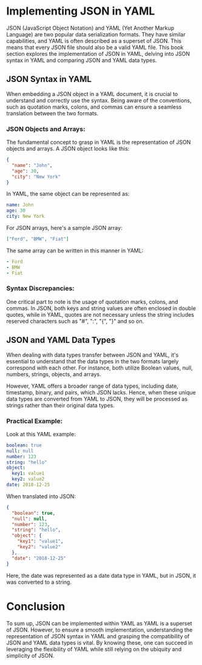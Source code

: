 # Implementing JSON in YAML

JSON (JavaScript Object Notation) and YAML (Yet Another Markup Language) are two popular data serialization formats.
They have similar capabilities, and YAML is often described as a superset of JSON. This means that every JSON file should also be a valid YAML file. This book section explores the implementation of JSON in YAML, delving into JSON syntax in YAML and comparing JSON and YAML data types. 

## JSON Syntax in YAML

When embedding a JSON object in a YAML document, it is crucial to understand and correctly use the syntax. Being aware of the conventions, such as quotation marks, colons, and commas can ensure a seamless translation between the two formats. 

### JSON Objects and Arrays:
The fundamental concept to grasp in YAML is the representation of JSON objects and arrays. A JSON object looks like this:

```json
{
  "name": "John",
  "age": 30,
  "city": "New York"
}
```
In YAML, the same object can be represented as:

```yaml
name: John
age: 30
city: New York
```
For JSON arrays, here's a sample JSON array:

```json
["Ford", "BMW", "Fiat"]
```
The same array can be written in this manner in YAML:

```yaml
- Ford
- BMW
- Fiat
```

### Syntax Discrepancies:
One critical part to note is the usage of quotation marks, colons, and commas. In JSON, both keys and string values are often enclosed in double quotes, while in YAML, quotes are not necessary unless the string includes reserved characters such as "#", ":", "{", "}" and so on. 

## JSON and YAML Data Types

When dealing with data types transfer between JSON and YAML, it's essential to understand that the data types in the two formats largely correspond with each other. For instance, both utilize Boolean values, null, numbers, strings, objects, and arrays. 

However, YAML offers a broader range of data types, including date, timestamp, binary, and pairs, which JSON lacks. Hence, when these unique data types are converted from YAML to JSON, they will be processed as strings rather than their original data types.

### Practical Example:

Look at this YAML example:

```yaml
boolean: true
null: null
number: 123
string: "hello"
object:
  key1: value1
  key2: value2
date: 2018-12-25
```
When translated into JSON:

```json
{
  "boolean": true,
  "null": null,
  "number": 123,
  "string": "hello",
  "object": {
    "key1": "value1",
    "key2": "value2"
  },
  "date": "2018-12-25"
}
```
Here, the date was represented as a date data type in YAML, but in JSON, it was converted to a string.

# Conclusion

To sum up, JSON can be implemented within YAML as YAML is a superset of JSON. However, to ensure a smooth implementation, understanding the representation of JSON syntax in YAML and grasping the compatibility of JSON and YAML data types is vital. By knowing these, one can succeed in leveraging the flexibility of YAML while still relying on the ubiquity and simplicity of JSON.